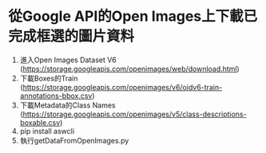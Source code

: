 # 從Google API的Open Images上下載已完成框選的圖片資料
1. 進入Open Images Dataset V6 (https://storage.googleapis.com/openimages/web/download.html)
2. 下載Boxes的Train (https://storage.googleapis.com/openimages/v6/oidv6-train-annotations-bbox.csv)
3. 下載Metadata的Class Names (https://storage.googleapis.com/openimages/v5/class-descriptions-boxable.csv)
4. pip install aswcli
5. 執行getDataFromOpenImages.py
